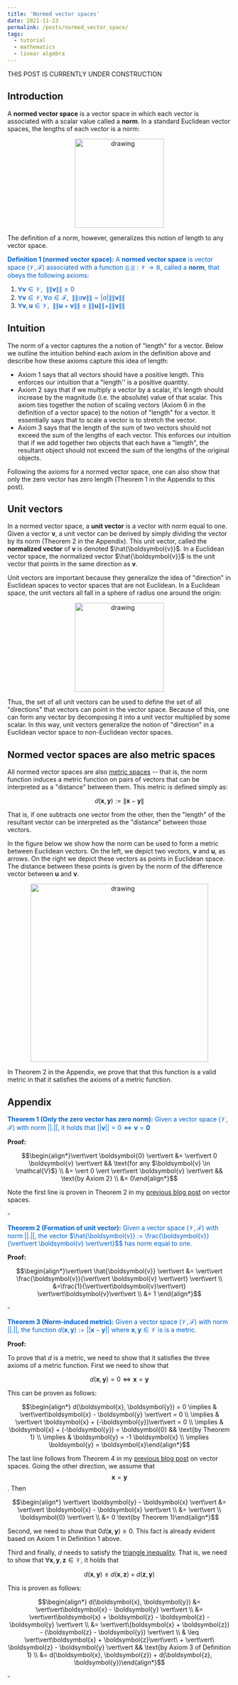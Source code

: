 ```yaml
---
title: 'Normed vector spaces'
date: 2021-11-23
permalink: /posts/normed_vector_space/
tags:
  - tutorial
  - mathematics
  - linear algebra
---
```


THIS POST IS CURRENTLY UNDER CONSTRUCTION

Introduction
------------

A **normed vector space** is a vector space in which each vector is associated with a scalar value called a **norm**.  In a standard Euclidean vector spaces, the lengths of each vector is a norm:

<center><img src="https://raw.githubusercontent.com/mbernste/mbernste.github.io/master/images/Norm.png" alt="drawing" width="200"/></center>

The definition of a norm, however, generalizes this notion of length to any vector space.  

<span style="color:#0060C6">**Definition 1 (normed vector space):** A **normed vector space** is vector space $(\mathcal{V}, \mathcal{F})$ associated with a function $\|\|.\|\| : \mathcal{V} \rightarrow \mathbb{R}$, called a **norm**, that obeys the following axioms:</span>

1. <span style="color:#0060C6">$\forall \boldsymbol{v} \in \mathcal{V}, \ \ \|\|\boldsymbol{v}\|\| \geq 0$</span>  
2. <span style="color:#0060C6">$\forall \boldsymbol{v} \in \mathcal{V}, \forall \alpha \in \mathcal{F}, \ \ \|\|\alpha\boldsymbol{v}\|\| = |\alpha| \|\|\boldsymbol{v}\|\|$</span>  
3. <span style="color:#0060C6">$\forall \boldsymbol{v}, \boldsymbol{u} \in \mathcal{V}, \ \ \|\|\boldsymbol{u} + \boldsymbol{v}\|\| \leq \|\|\boldsymbol{u}\|\| + \|\|\boldsymbol{v}\|\|$</span>   

Intuition
---------

The norm of a vector captures the a notion of "length" for a vector.  Below we outline the intuition behind each axiom in the definition above and describe how these axioms capture this idea of length:

* Axiom 1 says that all vectors should have a positive length.  This enforces our intuition that a "length'' is a positive quantity.
* Axiom 2 says that if we multiply a vector by a scalar, it's length should increase by the magnitude (i.e. the absolute) value of that scalar. This axiom ties together the notion of scaling vectors (Axiom 6 in the definition of a vector space) to the notion of "length" for a vector.  It essentially says that to scale a vector is to stretch the vector.
* Axiom 3 says that the length of the sum of two vectors should not exceed the sum of the lengths of each vector.  This enforces our intuition that if we add together two objects that each have a "length", the resultant object should not exceed the sum of the lengths of the original objects.

Following the axioms for a normed vector space, one can also show that only the zero vector has zero length (Theorem 1 in the Appendix to this post).
  
Unit vectors
------------

In a normed vector space, a **unit vector** is a vector with norm equal to one. Given a vector $\boldsymbol{v}$, a unit vector can be derived by simply dividing the vector by its norm (Theorem 2 in the Appendix).  This unit vector, called the **normalized vector** of $\boldsymbol{v}$ is denoted $\hat{\boldsymbol{v}}$.  In a Euclidean vector space, the normalized vector $\hat{\boldsymbol{v}}$ is the unit vector that points in the same direction as $\boldsymbol{v}$.  
 
Unit vectors are important because they generalize the idea of "direction" in Euclidean spaces to vector spaces that are not Euclidean. In a Euclidean space, the unit vectors all fall in a sphere of radius one around the origin:

<center><img src="https://raw.githubusercontent.com/mbernste/mbernste.github.io/master/images/UnitVectors.png" alt="drawing" width="200"/></center>

Thus, the set of all unit vectors can be used to define the set of all "directions" that vectors can point in the vector space. Because of this, one can form any vector by decomposing it into a unit vector multiplied by some scalar.  In this way, unit vectors generalize the notion of "direction" in a Euclidean vector space to non-Euclidean vector spaces.
 
Normed vector spaces are also metric spaces
-------------------------------------------
  
All normed vector spaces are also [metric spaces](https://en.wikipedia.org/wiki/Metric_(mathematics)) -- that is, the norm function induces a metric function on pairs of vectors that can be interpreted as a "distance" between them. This metric is defined simply as:

$$d(\boldsymbol{x}, \boldsymbol{y}) := \|\boldsymbol{x} - \boldsymbol{y}\|$$

That is, if one subtracts one vector from the other, then the "length" of the resultant vector can be interpreted as the "distance" between those vectors. 

In the figure below we show how the norm can be used to form a metric between Euclidean vectors. On the left, we depict two vectors, $\boldsymbol{v}$ and $\boldsymbol{u}$, as arrows. On the right we depict these vectors as points in Euclidean space. The distance between these points is given by the norm of the difference vector between $\boldsymbol{u}$ and $\boldsymbol{v}$.  

<center><img src="https://raw.githubusercontent.com/mbernste/mbernste.github.io/master/images/NormAsMetric.png" alt="drawing" width="400"/></center>

In Theorem 2 in the Appendix, we prove that that this function is a valid metric in that it satisfies the axioms of a metric function.

Appendix
--------

<span style="color:#0060C6">**Theorem 1 (Only the zero vector has zero norm):** Given a vector space $(\mathcal{V}, \mathcal{F})$ with norm $\vert\vert . \vert\vert$, it holds that $\vert\vert \boldsymbol{v} \vert\vert = 0 \iff \boldsymbol{v} = \boldsymbol{0}$</span>

**Proof:**

$$\begin{align*}\vert\vert \boldsymbol{0} \vert\vert &= \vert\vert 0 \boldsymbol{v} \vert\vert && \text{for any $\boldsymbol{v} \in \mathcal{V}$} \\
&= \vert 0 \vert \vert\vert \boldsymbol{v} \vert\vert  && \text{by Axiom 2} \\ &= 0\end{align*}$$

Note the first line is proven in Theorem 2 in my [previous blog post](https://mbernste.github.io/posts/vector_spaces/) on vector spaces.

$\square$

<span style="color:#0060C6">**Theorem 2 (Formation of unit vector):** Given a vector space $(\mathcal{V}, \mathcal{F})$ with norm $\vert\vert . \vert\vert$, the vector $\hat{\boldsymbol{v}} := \frac{\boldsymbol{v}}{\vert\vert \boldsymbol{v} \vert\vert}$$ has norm equal to one.</span>

**Proof:**

$$\begin{align*}\vert\vert \hat{\boldsymbol{v}} \vert\vert &= \vert\vert \frac{\boldsymbol{v}}{\vert\vert \boldsymbol{v} \vert\vert} \vert\vert \\
&=\frac{1}{\vert\vert\boldsymbol{v}\vert\vert} \vert\vert\boldsymbol{v}\vert\vert \\ &= 1 \end{align*}$$

$\square$

<span style="color:#0060C6">**Theorem 3 (Norm-induced metric):** Given a vector space $(\mathcal{V}, \mathcal{F})$ with norm $\vert\vert . \vert\vert$, the function $d(\boldsymbol{x}, \boldsymbol{y}) := \vert\vert \boldsymbol{x} - \boldsymbol{y} \vert\vert$ where $\boldsymbol{x}, \boldsymbol{y} \in \mathcal{V}$ is is a metric.</span>

**Proof:**

To prove that $d$ is a metric, we need to show that it satisfies the three axioms of a metric function. First we need to show that

$$d(\boldsymbol{x}, \boldsymbol{y}) = 0 \iff \boldsymbol{x} = \boldsymbol{y}$$

This can be proven as follows:

$$\begin{align*} d(\boldsymbol{x}, \boldsymbol{y}) = 0 \implies & \vert\vert\boldsymbol{x} - \boldsymbol{y} \vert\vert = 0 \\ \implies & \vert\vert \boldsymbol{x} + (-\boldsymbol{y})\vert\vert = 0 \\ \implies & \boldsymbol{x} + (-\boldsymbol{y}) = \boldsymbol{0} && \text{by Theorem 1} \\ \implies & \boldsymbol{y} = -1 \boldsymbol{x} \\ \implies \boldsymbol{y} = \boldsymbol{x}\end{align*}$$

The last line follows from Theorem 4 in my [previous blog post](https://mbernste.github.io/posts/vector_spaces/) on vector spaces. Going the other direction, we assume that $$\boldsymbol{x} = \boldsymbol{y}$$. Then

$$\begin{align*} \vert\vert \boldsymbol{y} - \boldsymbol{x} \vert\vert &= \vert\vert \boldsymbol{x} - \boldsymbol{x} \vert\vert \\ &= \vert\vert \\ \boldsymbol{0} \vert\vert \\ &= 0 \text{by Theorem 1}\end{align*}$$

Second, we need to show that 0$d(\boldsymbol{x}, \boldsymbol{y}) \geq 0$. This fact is already evident based on Axiom 1 in Definition 1 above. 

Third and finally, $d$ needs to satisfy the [triangle inequality](https://en.wikipedia.org/wiki/Triangle_inequality). That is, we need to show that $\forall \boldsymbol{x}, \boldsymbol{y}, \boldsymbol{z} \in \mathcal{V}$, it holds that

$$d(\boldsymbol{x}, \boldsymbol{y}) \leq d(\boldsymbol{x}, \boldsymbol{z}) + d(\boldsymbol{z}, \boldsymbol{y})$$

This is proven as follows:

$$\begin{align*} d(\boldsymbol{x}, \boldsymbol{y}) &=  \vert\vert\boldsymbol{x} - \boldsymbol{y} \vert\vert \\ &= \vert\vert\boldsymbol{x} + \boldsymbol{z} - \boldsymbol{z} - \boldsymbol{y} \vert\vert \\ &= \vert\vert\(boldsymbol{x} + \boldsymbol{z}) - (\boldsymbol{z} - \boldsymbol{y}) \vert\vert \\ & \leq  \vert\vert\boldsymbol{x} + \boldsymbol{z}\vert\vert\ + \vert\vert\ \boldsymbol{z} - \boldsymbol{y} \vert\vert && \text{by Axiom 3 of Definition 1} \\ &= d(\boldsymbol{x}, \boldsymbol{z}) + d(\boldsymbol{z}, \boldsymbol{y})\end{align*}$$

$\square$

